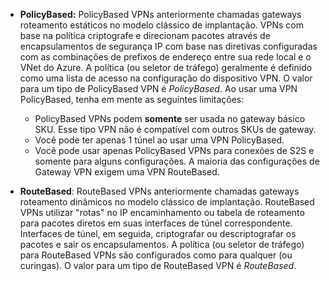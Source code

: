 - **PolicyBased:** PolicyBased VPNs anteriormente chamadas gateways roteamento estáticos no modelo clássico de implantação. VPNs com base na política criptografe e direcionam pacotes através de encapsulamentos de segurança IP com base nas diretivas configuradas com as combinações de prefixos de endereço entre sua rede local e o VNet do Azure. A política (ou seletor de tráfego) geralmente é definido como uma lista de acesso na configuração do dispositivo VPN. O valor para um tipo de PolicyBased VPN é *PolicyBased*. Ao usar uma VPN PolicyBased, tenha em mente as seguintes limitações:

    - PolicyBased VPNs podem **somente** ser usada no gateway básico SKU. Esse tipo VPN não é compatível com outros SKUs de gateway.
    - Você pode ter apenas 1 túnel ao usar uma VPN PolicyBased.
    - Você pode usar apenas PolicyBased VPNs para conexões de S2S e somente para alguns configurações. A maioria das configurações de Gateway VPN exigem uma VPN RouteBased.

- **RouteBased**: RouteBased VPNs anteriormente chamadas gateways roteamento dinâmicos no modelo clássico de implantação. RouteBased VPNs utilizar "rotas" no IP encaminhamento ou tabela de roteamento para pacotes diretos em suas interfaces de túnel correspondente. Interfaces de túnel, em seguida, criptografar ou descriptografar os pacotes e sair os encapsulamentos. A política (ou seletor de tráfego) para RouteBased VPNs são configurados como para qualquer (ou curingas). O valor para um tipo de RouteBased VPN é *RouteBased*.